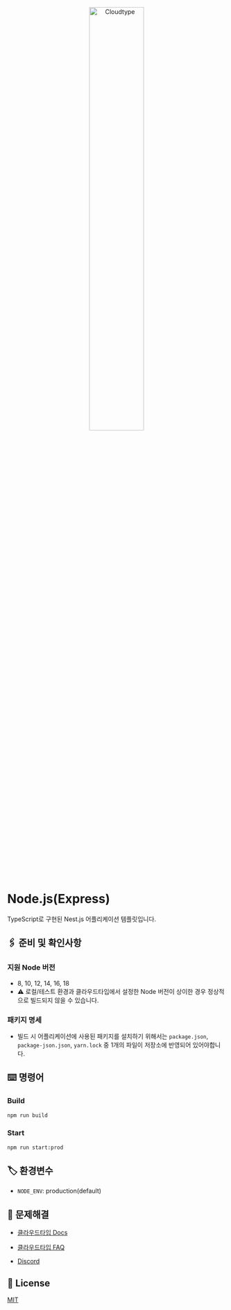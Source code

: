 <br/>
<br/>

<p align="center">
<img src="https://files.cloudtype.io/logo/cloudtype-logo-horizontal-black.png" width="50%" alt="Cloudtype"/>
</p>

<br/>
<br/>

# Node.js(Express)

TypeScript로 구현된 Nest.js 어플리케이션 템플릿입니다.

## 🖇️ 준비 및 확인사항

### 지원 Node 버전
- 8, 10, 12, 14, 16, 18
- ⚠️ 로컬/테스트 환경과 클라우드타입에서 설정한 Node 버전이 상이한 경우 정상적으로 빌드되지 않을 수 있습니다.

### 패키지 명세
- 빌드 시 어플리케이션에 사용된 패키지를 설치하기 위해서는 `package.json`, `package-json.json`, `yarn.lock` 중 1개의 파일이 저장소에 반영되어 있어야합니다.

## ⌨️ 명령어

### Build

```bash
npm run build
```

### Start

```bash
npm run start:prod
```


## 🏷️ 환경변수

- `NODE_ENV`: production(default) 


## 💬 문제해결

- [클라우드타입 Docs](https://docs.cloudtype.io/)

- [클라우드타입 FAQ](https://help.cloudtype.io/guide/faq)

- [Discord](https://discord.gg/U7HX4BA6hu)


## 📄 License

[MIT](https://github.com/nestjs/nest/blob/master/LICENSE)

